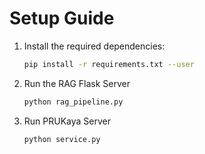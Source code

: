# Setup Guide

1. Install the required dependencies:  
   ```bash
   pip install -r requirements.txt --user
2. Run the RAG Flask Server 
   ```bash
   python rag_pipeline.py
3. Run PRUKaya Server
   ```bash
   python service.py
